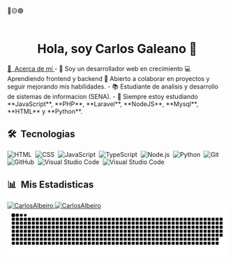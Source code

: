<div>
🔴🟡🟢
<br>
<br>
</div>




<div align="center">
<h1 align="center">Hola, soy Carlos Galeano 👋</h1>
</div>
<a href="https://beacons.ai/cagg">
🧭 &nbsp;Acerca de mí
</a>
  - 👋 Soy un desarrollador web en crecimiento 💻 Aprendiendo frontend y backend 🌱 Abierto a colaborar en proyectos y           seguir mejorando mis habilidades.
  - 📚 Estudiante de analisis y desarrollo de sistemas de informacion (SENA).
  - 🌱 Siempre estoy estudiando **JavaScript**, **PHP**, **Laravel**, **NodeJS**, **Mysql**, **HTML** y **Python**.

  ## 🛠️ &nbsp;Tecnologias

  ![HTML](https://img.shields.io/badge/-HTML-0D1117?style=flat&logo=HTML5)&nbsp;
  ![CSS](https://img.shields.io/badge/-CSS-0D1117?style=flat&logo=CSS3&logoColor=1572B6)&nbsp;
  ![JavaScript](https://img.shields.io/badge/-JavaScript-0D1117?style=flat&logo=javascript)&nbsp;
  ![TypeScript](https://img.shields.io/badge/-TypeScript-0D1117?style=flat&logo=typescript)&nbsp;
  ![Node.js](https://img.shields.io/badge/-Node.js-0D1117?style=flat&logo=node.js)&nbsp;
  ![Python](https://img.shields.io/badge/-Python-0D1117?style=flat&logo=python)&nbsp;
  ![Git](https://img.shields.io/badge/-Git-0D1117?style=flat&logo=git)&nbsp;
  ![GitHub](https://img.shields.io/badge/-GitHub-0D1117?style=flat&logo=github)&nbsp;
  ![Visual Studio Code](https://img.shields.io/badge/-VS%20Code-0D1117?style=flat&logo=visual-studio-code&logoColor=007ACC)&nbsp;
  ![Visual Studio Code](https://img.shields.io/badge/-VS%20Code-0D1117?style=flat&logo=visual-studio-code&logoColor=007ACC)&nbsp;

</div>

  ## 📊 &nbsp;Mis Estadisticas
  <a href="https://github.com/CarlosAlbeiro">
    <img width=450 height=170 align="center" alt="CarlosAlbeiro" src="https://github-readme-stats.vercel.app/api?username=CarlosAlbeiro&theme=midnight-purple&show_icons=true&bg_color=0D1117&hide_border=true&count_private=true" />
  </a>
  <a href="https://github.com/CarlosAlbeiro">
    <img align="center" alt="CarlosAlbeiro" src="https://github-readme-stats.vercel.app/api/top-langs/?username=CarlosAlbeiro&theme=midnight-purple&layout=compact&bg_color=0D1117&hide_border=true&count_private=true" />
  </a>
</div>

<!--- snake -->
<div align="center">
  <img src="https://github.com/NicolasRios20/NicolasRios20/blob/main/resources/grid-snake.svg" alt="snake" />
</div>

